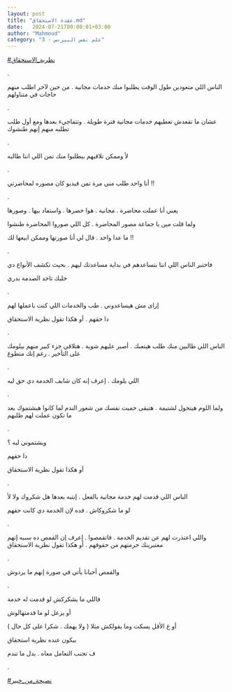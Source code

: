 ```yaml
---
layout: post
title: "عقدة الاستحقاق.md"
date:   2024-07-21T00:00:01+03:00
author: "Mahmoud"
category: "3 - علم نفس البيزنس"
---
```

[<u>\#نظرية_الاستحقاق</u>](https://www.facebook.com/hashtag/%D9%86%D8%B8%D8%B1%D9%8A%D8%A9_%D8%A7%D9%84%D8%A7%D8%B3%D8%AA%D8%AD%D9%82%D8%A7%D9%82?__eep__=6&__cft__%5b0%5d=AZUrZQu5XyqNWwmL8QjEb0g9Mob3n77sF6h_YthjJQ9W7KlQW-AkesvlnNH26QeUbOY6-igGWpQydRNHZnM20GVzPGKZEk2rKH93qPV7xiSIoqGNk7btfcquhGH8UA5EDGKB6Q72-qAbkZEP8gykpXQRmq9hMyf95-lYGtm6hOWLpmvlPwzczH-kaAYyoUDSl3cPxdLUBWq-8XbzSK8ZXbG-&__tn__=*NK-R)

.

الناس اللي متعودين طول الوقت يطلبوا منك خدمات مجانية .
من حين لآخر اطلب منهم حاجات في متناولهم

.

عشان ما تقعدش تعطيهم خدمات مجانية فترة طويلة . وتتفاجيء
بعدها ومع أول طلب تطلبه منهم إنهم طنشوك

.

لأ وممكن تلاقيهم بيطلبوا منك تمن اللي انتا طالبه

.

أنا واحد طلب مني مرة تمن فيديو كان مصوره لمحاضرتي
!!

.

يعني أنا عملت محاضرة . مجانية . هوا حضرها . واستفاد بيها
. وصورها

ولما قلت مين يا جماعة مصور المحاضرة . كل اللي صوروا
المحاضرة طنشوا

ما عدا واحد . قال لي أنا صورتها وممكن ابيعها لك
!!

.

فاختبر الناس اللي انتا بتساعدهم في بداية مساعدتك ليهم .
بحيث تكشف الأنواع دي

خليك تاخد الصدمة بدري

.

إزاى مش هيساعدوني . طب والخدمات اللي كنت باعملها
لهم

دا حقهم . أو هكذا تقول نظرية الاستحقاق

.

الناس اللي طالبين منك طلب هيتعبك . أصبر عليهم شوية .
هتلاقي جزء كبير منهم بيلومك على التأخير . رغم إنك متطوع

.

اللي يلومك . إعرف إنه كان شايف الخدمة دي حق ليه

.

ولما اللوم هيتحول لشتيمة . هتبقى حميت نفسك من شعور الندم
لما كانوا هيشتموك بعد ما تكون عملت لهم طلبهم

.

ويشتموني ليه ؟

دا حقهم

أو هكذا تقول نظرية الاستحقاق

.

الناس اللي قدمت لهم خدمة مجانية بالفعل . إنتبه بعدها هل
شكروك ولا لأ

لو ما شكروكاش . فده لإن الخدمة دي كانت حقهم

.

واللي اعتذرت لهم عن تقديم الخدمة . فاتقمصوا . إعرف إن
القمص ده سببه إنهم معتبرينك حرمتهم من حقوقهم . أو هكذا تقول نظرية
الاستحقاق

.

والقمص أحيانا يأتي في صورة إنهم ما يردوش

.

فاللي ما يشكركش لو قدمت له خدمة

أو يزعل لو ما قدمتهالوش

أو ع الأقل يسكت وما يقولكش مثلا ( ولا يهمك . شكرا على كل
حال )

بيكون عنده نظرية استحقاق

ف تجنب التعامل معاه . بدل ما تندم

.

[<u>\#نصيحة_من_خبير</u>](https://www.facebook.com/hashtag/%D9%86%D8%B5%D9%8A%D8%AD%D8%A9_%D9%85%D9%86_%D8%AE%D8%A8%D9%8A%D8%B1?__eep__=6&__cft__%5b0%5d=AZUrZQu5XyqNWwmL8QjEb0g9Mob3n77sF6h_YthjJQ9W7KlQW-AkesvlnNH26QeUbOY6-igGWpQydRNHZnM20GVzPGKZEk2rKH93qPV7xiSIoqGNk7btfcquhGH8UA5EDGKB6Q72-qAbkZEP8gykpXQRmq9hMyf95-lYGtm6hOWLpmvlPwzczH-kaAYyoUDSl3cPxdLUBWq-8XbzSK8ZXbG-&__tn__=*NK-R)
